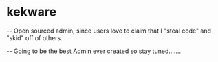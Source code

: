 # kekware
-- Open sourced admin, since users love to claim that I "steal code" and "skid" off of others.

-- Going to be the best Admin ever created so stay tuned.......
